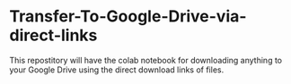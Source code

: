 # Transfer-To-Google-Drive-via-direct-links
This repostitory will have the colab notebook for downloading anything to your Google Drive using the direct download links of files.
